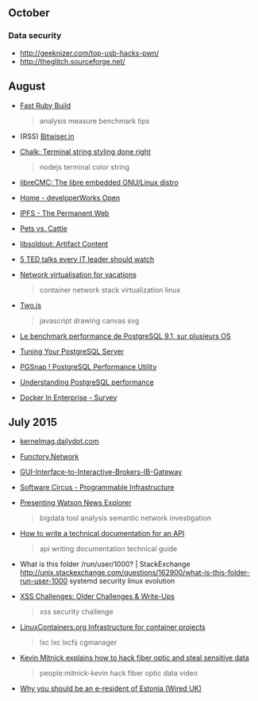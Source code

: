 
## October

### Data security 

* http://geeknizer.com/top-usb-hacks-pwn/
* http://theglitch.sourceforge.net/

## August

* [Fast Ruby Build](
  https://github.com/JuanitoFatas/fast-ruby)
  > analysis measure benchmark tips

* (RSS) [Bitwiser.in](
  http://bitwiser.in/)
  
* [Chalk: Terminal string styling done right](
  https://github.com/chalk/chalk)
  > nodejs terminal color string

* [libreCMC: The libre embedded GNU/Linux distro](
  https://librecmc.org/)

* [Home - developerWorks Open](
  https://developer.ibm.com/open/)
  
* [IPFS - The Permanent Web](
  https://github.com/ipfs/ipfs/)
  

* [Pets vs. Cattle](
  http://deis.com/blog/2015/pets-vs-cattle)

* [libsoldout: Artifact Content](
  http://fossil.instinctive.eu/libsoldout/artifact/1e22b7962dfba92c28f4916609746045dbe29a90)
  
* [5 TED talks every IT leader should watch](
  https://enterprisersproject.com/article/2015/7/5-ted-talks-every-it-leader-should-watch)

* [Network virtualisation for vacations](
  http://linuxfr.org/users/tankey/journaux/vacances-reseaux-hostiles)
  > container network stack virtualization linux

* [Two.js](
  https://jonobr1.github.io/two.js/)
  > javascript drawing canvas svg
  
* [Le benchmark performance de PostgreSQL 9.1, sur plusieurs OS](
  http://www.unix-experience.fr/2013/benchmark-comparatif-postgresql-9-1/)

* [Tuning Your PostgreSQL Server](
  https://wiki.postgresql.org/wiki/)

* [PGSnap ! PostgreSQL Performance Utility](
  http://pgsnap.projects.pgfoundry.org/)

* [Understanding PostgreSQL performance](
  http://www.craigkerstiens.com/2012/10/01/understanding-postgres-performance)

* [Docker In Enterprise - Survey](
  https://www.surveymonkey.com/r/?sm=KKFGNRVrhSSeAV7OzaMmWz64uH%2bM4pFuERLZiLBK3QagbSCQnkdrEerJ2lriKFO6gYxrLuWFX11tGCrXhnRuOA%3d%3d)

## July 2015

* [kernelmag.dailydot.com](
  http://kernelmag.dailydot.com/)

* [Functory.Network](
  https://www.lri.fr/~filliatr/functory/doc/Functory.Network.html)

* [GUI-Interface-to-Interactive-Brokers-IB-Gateway](
  https://github.com/virusme/GUI-Interface-to-Interactive-Brokers-IB-Gateway)

* [Software Circus - Programmable Infrastructure](
  http://softwarecircus.io/)

* [Presenting Watson News Explorer](
  https://developer.ibm.com/watson/blog/2015/07/20/presenting-watson-news-explorer/)
  > bigdata tool analysis semantic network investigation

* [How to write a technical documentation for an API](
  http://api-writing.blogspot.fr/)
  > api writing documentation technical guide

* What is this folder /run/user/1000? | StackExchange
  http://unix.stackexchange.com/questions/162900/what-is-this-folder-run-user-1000
  systemd security linux evolution

* [XSS Challenges: Older Challenges & Write-Ups](
  https://github.com/cure53/XSSChallengeWiki/wiki/Older-Challenges-and-Write-Ups)
  > xss security challenge

* [LinuxContainers.org Infrastructure for container projects](
  https://linuxcontainers.org/)
  > lxc lxc lxcfs cgmanager

* [Kevin Mitnick explains how to hack fiber optic and steal sensitive data](
  https://www.youtube.com/watch?v=bnzeyBK3kAY&feature=youtu.be)
  > people:mitnick-kevin hack fiber optic data video

* [Why you should be an e-resident of Estonia (Wired UK)](
  http://www.wired.co.uk/magazine/archive/2015/07/features/estonia-e-resident)


